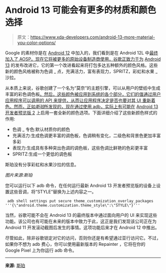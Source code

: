 # Android 13 可能会有更多的材质和颜色选择

> 原文：<https://www.xda-developers.com/android-13-more-material-you-color-options/>

Google 的素材你是在 [Android 12](https://xda-developers.com/android-12) 中加入的，我们看到是在 Android 12L 中[最终加入了 AOSP。现在它将被更多的原始设备制造商使用，谷歌正致力于为](https://www.xda-developers.com/monet-engine-open-sourced-android-12l/) [Android 13](https://www.xda-developers.com/android-13) 的发布改进它，它的第一个改进看起来将打包多达五种额外的颜色风格。这些新的颜色风格被称为色调 _ 点，充满活力，富有表现力，SPRITZ，彩虹和水果 _ 沙拉。

从本质上来说，谷歌创建了一个名为“莫奈”的主题引擎，可以从用户的壁纸中生成丰富的彩色调色板[。然后，这些颜色被应用到系统的各个部分，它们的值通过用户应用程序可以调用的 API 来提供，从而让应用程序决定是否也要对其 UI 重新着色。然而，正如*斯珀*所发现的，现在通过使用 adb，实际上有可能在](https://www.xda-developers.com/android-12-wallpaper-theme/) [Android 13 开发者预览版 2](https://www.xda-developers.com/android-13-developer-preview-2/) 上启用一套全新的颜色选项。下面详细介绍了这些新颜色样式的作用:

*   色调 _ 专色:默认材质你的颜色
*   充满活力:生成色调更丰富的调色板，色调稍有变化，二级色和背景色更加丰富多彩
*   表现力:生成具有多种突出色调的调色板，这些色调比鲜艳的色彩更丰富
*   SPRITZ:生成一个更低的调色板

斯珀没有分享彩虹和水果沙拉的信息。

*图片来源:斯珀*

您可以运行以下 adb 命令，在任何运行最新 Android 13 开发者预览版的设备上设置这些音调，将“STYLE”替换为上述内容之一。

```
 adb shell settings put secure theme_customization_overlay_packages '''{\"android.theme.customization.theme_style\":\"STYLE\"}''' 
```

当然，谷歌可能不会在 Android 13 的最终版本中通过面向用户的 UI 来实现这些功能。该公司也有可能在未来的版本中致力于此，这正是我们发现该公司正在为 Android 11 开发滚动截图后发生的事情。这项功能后来才在 Android 12 中推出。

尽管如此，除非谷歌锁定对它的访问，否则你还是有希望通过亚行访问它。不过，如果你不想为 adb 费心，你可以使用最新版本的 Repainter ，它将在你的 Google Pixel 上为你运行 adb 命令。

* * *

**来源:** [斯珀](https://blog.esper.io/android-13-deep-dive/#material_you_styles)
